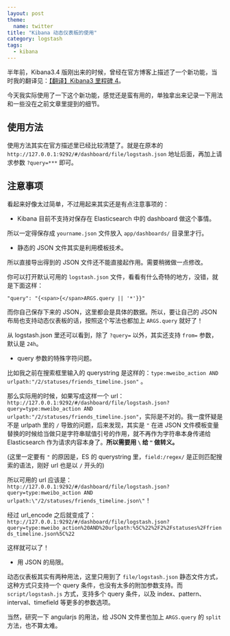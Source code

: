 ```yaml
---
layout: post
theme:
  name: twitter
title: "Kibana 动态仪表板的使用"
category: logstash
tags:
  - kibana
---
```


半年前，Kibana3.4 版刚出来的时候，曾经在官方博客上描述了一个新功能，当时我的翻译见：[【翻译】Kibana3 里程碑 4](/2014/01/15/kibana3-milestone4-20131105/)。

今天我实际使用了一下这个新功能，感觉还是蛮有用的，单独拿出来记录一下用法和一些没在之前文章里提到的细节。

## 使用方法

使用方法其实在官方描述里已经比较清楚了。就是在原本的 `http://127.0.0.1:9292/#/dashboard/file/logstash.json` 地址后面，再加上请求参数 `?query=***` 即可。

## 注意事项

看起来好像太过简单，不过用起来其实还是有点注意事项的：

* Kibana 目前不支持对保存在 Elasticsearch 中的 dashboard 做这个事情。

所以一定得保存成 `yourname.json` 文件放入 `app/dashboards/` 目录里才行。

* 静态的 JSON 文件其实是利用模板技术。

所以直接导出得到的 JSON 文件还不能直接起作用。需要稍微做一点修改。

你可以打开默认可用的 `logstash.json` 文件，看看有什么奇特的地方，没错，就是下面这样：

    "query": "{<span>{</span>ARGS.query || '*'}}"

而你自己保存下来的 JSON，这里都会是具体的数据。所以，要让自己的 JSON 布局也支持动态仪表板的话，按照这个写法也都加上 `ARGS.query` 就好了！

从 logstash.json 里还可以看到，除了 `?query=` 以外，其实还支持 `from=` 参数，默认是 `24h`。

* query 参数的特殊字符问题。

比如我之前在搜索框里输入的 querystring 是这样的：`type:mweibo_action AND urlpath:"/2/statuses/friends_timeline.json"` 。

那么实际用的时候，如果写成这样一个 url：`http://127.0.0.1:9292/#/dashboard/file/logstash.json?query=type:mweibo_action AND urlpath:"/2/statuses/friends_timeline.json"`，实际是不对的。我一度怀疑是不是 urlpath 里的 `/` 导致的问题，后来发现，其实是 `"` 在进 JSON 文件模板变量替换的时候给当做只是字符串赋值引号的作用，就不再作为字符串本身传递给 Elasticsearch 作为请求内容本身了。**所以需要用 `\` 给 `"` 做转义。**

(这里一定要有 `"` 的原因是，ES 的 querystring 里，`field:/regex/` 是正则匹配搜索的语法，刚好 url 也是以 `/` 开头的)

所以可用的 url 应该是：`http://127.0.0.1:9292/#/dashboard/file/logstash.json?query=type:mweibo_action AND urlpath:\"/2/statuses/friends_timeline.json\"`！

经过 url_encode 之后就变成了：`http://127.0.0.1:9292/#/dashboard/file/logstash.json?query=type:mweibo_action%20AND%20urlpath:%5C%22%2F2%2Fstatuses%2Ffriends_timeline.json%5C%22`

这样就可以了！

* 用 JSON 的局限。

动态仪表板其实有两种用法，这里只用到了 `file/logstash.json` 静态文件方式，这种方式只支持一个 query 条件，也没有太多的附加参数支持。而 `script/logstash.js` 方式，支持多个 query 条件，以及 index、pattern、interval、timefield 等更多的参数选项。

当然，研究一下 angularjs 的用法，给 JSON 文件里也加上 `ARGS.query` 的 `split` 方法，也不算太难。
